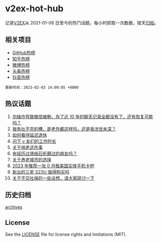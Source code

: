 # v2ex-hot-hub

 记录[V2EX](https://www.v2ex.com/)从 2021-01-06 日至今的热门话题。每小时抓取一次数据，按天[归档](archives)。
 
 ## 相关项目

- [GitHub热榜](https://github.com/snaildev/github-hot-hub)
- [知乎热榜](https://github.com/snaildev/zhihu-hot-hub)
- [微博热榜](https://github.com/snaildev/weibo-hot-hub)
- [头条热榜](https://github.com/snaildev/toutiao-hot-hub)
- [抖音热榜](https://github.com/snaildev/douyin-hot-hub)


 `更新时间：2023-02-03 14:09:05 +0800`

## 热议话题

1. [勿操作导致微信被删，存了近 10 年的聊天记录全都没有了，还有恢复可能吗？](https://www.v2ex.com/t/912578)
1. [我有吐不完的槽，是老外都这样吗，还是我涉世未深？](https://www.v2ex.com/t/912727)
1. [如何看待延迟退休](https://www.v2ex.com/t/912663)
1. [问下 v 友们的工作时长](https://www.v2ex.com/t/912670)
1. [关于啃老这件事](https://www.v2ex.com/t/912784)
1. [有经历过肾结石折磨过的病友吗？](https://www.v2ex.com/t/912590)
1. [关于养老城市的选择](https://www.v2ex.com/t/912656)
1. [2023 年推荐一张 0 月租美国实体手机卡吧](https://www.v2ex.com/t/912581)
1. [新出的三星 S23U 值得购买吗](https://www.v2ex.com/t/912665)
1. [关于不交社保的一些设想，请大家研讨一下](https://www.v2ex.com/t/912787)

## 历史归档

[archives](archives)

## License

See the [LICENSE](LICENSE) file for license rights and limitations (MIT).
